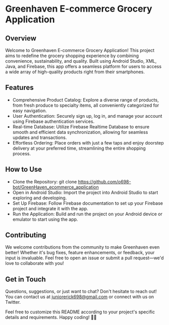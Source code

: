 # Greenhaven E-commerce Grocery Application 

## Overview
Welcome to Greenhaven E-commerce Grocery Application! This project aims to redefine the grocery shopping experience by combining convenience, sustainability, and quality. Built using Android Studio, XML, Java, and Firebase, this app offers a seamless platform for users to access a wide array of high-quality products right from their smartphones.

## Features
- Comprehensive Product Catalog: Explore a diverse range of products, from fresh produce to specialty items, all conveniently categorized for easy navigation.
- User Authentication: Securely sign up, log in, and manage your account using Firebase authentication services.
- Real-time Database: Utilize Firebase Realtime Database to ensure smooth and efficient data synchronization, allowing for seamless updates and transactions.
- Effortless Ordering: Place orders with just a few taps and enjoy doorstep delivery at your preferred time, streamlining the entire shopping process.

## How to Use
- Clone the Repository: git clone https://github.com/o698-bot/GreenHaven_ecommerce_application
- Open in Android Studio: Import the project into Android Studio to start exploring and developing.
- Set Up Firebase: Follow Firebase documentation to set up your Firebase project and integrate it with the app.
- Run the Application: Build and run the project on your Android device or emulator to start using the app.

## Contributing
We welcome contributions from the community to make Greenhaven even better! Whether it's bug fixes, feature enhancements, or feedback, your input is invaluable. Feel free to open an issue or submit a pull request—we'd love to collaborate with you!

## Get in Touch
Questions, suggestions, or just want to chat? Don't hesitate to reach out! You can contact us at juniorerick698@gmail.com or connect with us on Twitter.

Feel free to customize this README according to your project's specific details and requirements. Happy coding! 🌿📱
